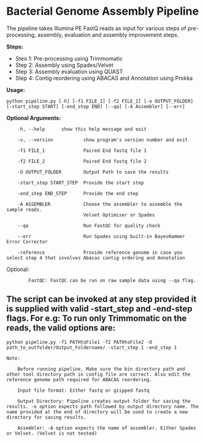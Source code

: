 # Bacterial Genome Assembly Pipeline

The pipeline takes Illumina PE FastQ reads as input for various steps of pre-processing, assembly, evaluation and assembly improvement steps.

**Steps:**
    
- Steo 1: Pre-processing using Trimmomatic
- Step 2: Assembly using Spades/Velvet
- Step 3: Assembly evaluation using QUAST
- Step 4: Contig reordering using ABACAS and Annotation using Prokka

**Usage:** 

```
python pipeline.py [-h] [-f1 FILE_1] [-f2 FILE_2] [-o OUTPUT_FOLDER] [-start_step START] [-end_step END] [--qa] [-A Assembler] [--err]
```

**Optional Arguments:**

        -h, --help		show this help message and exit
        
        -v, --version         	show program's version number and exit
        
        -f1 FILE_1            	Paired End fastq file 1
        
        -f2 FILE_2            	Paired End fastq file 2
        
        -O OUTPUT_FOLDER        Output Path to save the results
        
        -start_step START_STEP  Provide the start step
        
        -end_step END_STEP    	Provide the end step
        
        -A ASSEMBLER          	Choose the assembler to assemble the sample reads.
                                Velvet Optimiser or Spades
                                
        --qa                  	Run FastQC for quality check
        
        --err                   Run Spades using built-in BayesHammer Error Corrector
        
        -reference              Provide reference genome in case you select step 4 that involves Abacas contig ordering and Annotation

   Optional:
            
            FastQC: FastQC can be run on raw sample data using --qa flag.
        	

## The script can be invoked at any step provided it is supplied with valid -start_step and -end-step flags. For e.g: To run only Trimmomatic on the reads, the valid options are:

    python pipeline.py -f1 PATHtoFile1 -f2 PATHtoFile2 -O path_to_outfolder/Output_Foldername/ -start_step 1 -end_step 1

    Note:

        Before running pipeline, Make sure the bin directory path and other tool directory path in config file are correct. Also edit the reference genome path required for ABACAS reordering.
        
        Input file format: Either fastq or gzipped fastq
        
        Output Directory: Pipeline creates output folder for saving the results. -o option expects path followed by output directory name. The name provided at the end of directory will be used to create a new directory for saving results.
        
        Assembler: -A option expects the name of assembler. Either Spades or Velvet. (Velvet is not tested)
        
         
    
